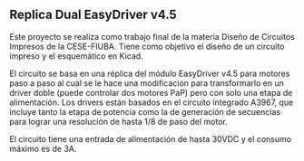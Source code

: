 ## Replica Dual EasyDriver v4.5

Este proyecto se realiza como trabajo final de la materia Diseño de Circuitos Impresos de la CESE-FIUBA.
Tiene como objetivo el diseño de un circuito impreso y el esquemático en Kicad.

El circuito se basa en una réplica del módulo EasyDriver v4.5 para motores paso a paso al cual se le hace una modificación para transformarlo en un driver doble (puede controlar dos motores PaP) pero con solo una etapa de alimentación. 
Los drivers están basados en el circuito integrado A3967, que incluye tanto la etapa de potencia como la de generación de secuencias para lograr una resolución de hasta 1/8 de paso del motor.

El circuito tiene una entrada de alimentación de hasta 30VDC y el consumo máximo es de 3A.





